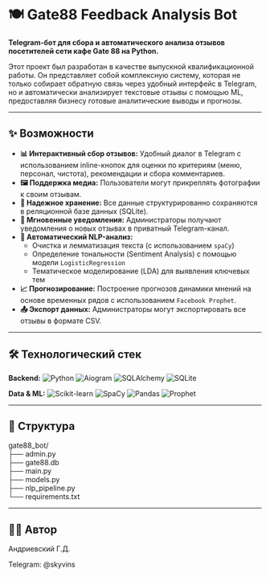 # 🍽️ Gate88 Feedback Analysis Bot

**Telegram-бот для сбора и автоматического анализа отзывов посетителей сети кафе Gate 88 на Python.**

Этот проект был разработан в качестве выпускной квалификационной работы. Он представляет собой комплексную систему, которая не только собирает обратную связь через удобный интерфейс в Telegram, но и автоматически анализирует текстовые отзывы с помощью ML, предоставляя бизнесу готовые аналитические выводы и прогнозы.

---

## ✨ Возможности

- **📊 Интерактивный сбор отзывов:** Удобный диалог в Telegram с использованием inline-кнопок для оценки по критериям (меню, персонал, чистота), рекомендации и сбора комментариев.
- **🖼️ Поддержка медиа:** Пользователи могут прикреплять фотографии к своим отзывам.
- **💾 Надежное хранение:** Все данные структурированно сохраняются в реляционной базе данных (SQLite).
- **🔔 Мгновенные уведомления:** Администраторы получают уведомления о новых отзывах в приватный Telegram-канал.
- **🤖 Автоматический NLP-анализ:**
  - Очистка и лемматизация текста (с использованием `spaCy`)
  - Определение тональности (Sentiment Analysis) с помощью модели `LogisticRegression`
  - Тематическое моделирование (LDA) для выявления ключевых тем
- **📈 Прогнозирование:** Построение прогнозов динамики мнений на основе временных рядов с использованием `Facebook Prophet`.
- **📤 Экспорт данных:** Администраторы могут экспортировать все отзывы в формате CSV.

---

## 🛠️ Технологический стек

**Backend:**
![Python](https://img.shields.io/badge/Python-3.10+-blue?logo=python)
![Aiogram](https://img.shields.io/badge/Aiogram-3.x-green?logo=telegram)
![SQLAlchemy](https://img.shields.io/badge/SQLAlchemy-ORM-red)
![SQLite](https://img.shields.io/badge/SQLite-Database-lightgrey?logo=sqlite)

**Data & ML:**
![Scikit-learn](https://img.shields.io/badge/scikit--learn-ML%20Model-orange)
![SpaCy](https://img.shields.io/badge/spaCy-NLP-yellow)
![Pandas](https://img.shields.io/badge/Pandas-Data%20Analysis-darkblue)
![Prophet](https://img.shields.io/badge/Facebook%20Prophet-Forecasting-blue)

---

## 📁 Структура

gate88_bot/  
├── admin.py  
├── gate88.db  
├── main.py  
├── models.py  
├── nlp_pipeline.py  
└── requirements.txt  

---

## 👨‍💻 Автор

Андриевский Г.Д.

Telegram: @skyvins

